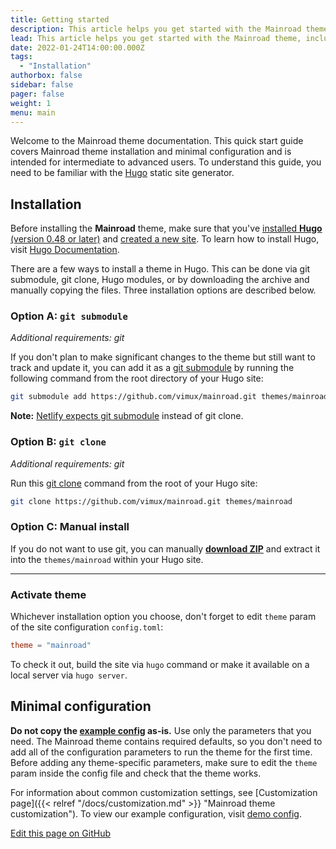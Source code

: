 ```yaml
---
title: Getting started
description: This article helps you get started with the Mainroad theme, including installation and minimal configuration.
lead: This article helps you get started with the Mainroad theme, including installation and minimal configuration.
date: 2022-01-24T14:00:00.000Z
tags:
  - "Installation"
authorbox: false
sidebar: false
pager: false
weight: 1
menu: main
---
```


Welcome to the Mainroad theme documentation. This quick start guide covers Mainroad theme installation and minimal
configuration and is intended for intermediate to advanced users. To understand this guide, you need to be familiar
with the [Hugo](https://gohugo.io/) static site generator.

<!--more-->

## Installation

Before installing the **Mainroad** theme, make sure that you've
[installed **Hugo** (version 0.48 or later)](https://gohugo.io/getting-started/quick-start/#step-1-install-hugo) and
[created a new site](https://gohugo.io/getting-started/quick-start/#step-2-create-a-new-site). To learn how to install
Hugo, visit [Hugo Documentation](https://gohugo.io/getting-started/installing/).

There are a few ways to install a theme in Hugo. This can be done via git submodule, git clone, Hugo modules, or
by downloading the archive and manually copying the files. Three installation options are described below.

### Option A: `git submodule`

*Additional requirements: git*

If you don't plan to make significant changes to the theme but still want to track and update it, you can add it as a
[git submodule](https://git-scm.com/docs/git-submodule) by running the following command from the root directory of
your Hugo site:

```sh
git submodule add https://github.com/vimux/mainroad.git themes/mainroad
```

**Note:**
[Netlify expects git submodule](https://docs.netlify.com/configure-builds/common-configurations/hugo/#hugo-themes)
instead of git clone.

### Option B: `git clone`

*Additional requirements: git*

Run this [git clone](https://git-scm.com/docs/git-clone) command from the root of your Hugo site:

```sh
git clone https://github.com/vimux/mainroad.git themes/mainroad
```

### Option C: Manual install

If you do not want to use git, you can manually
**[download ZIP](https://github.com/vimux/mainroad/archive/master.zip)** and extract it into the `themes/mainroad`
within your Hugo site.

---

### Activate theme

Whichever installation option you choose, don't forget to edit `theme` param of the site configuration `config.toml`:

```toml
theme = "mainroad"
```

To check it out, build the site via `hugo` command or make it available on a local server via `hugo server`.

## Minimal configuration

**Do not copy the [example config](https://github.com/vimux/mainroad#configtoml-example) as-is.**
Use only the parameters that you need. The Mainroad theme contains required defaults, so you don't need to add all of
the configuration parameters to run the theme for the first time. Before adding any theme-specific parameters, make
sure to edit the `theme` param inside the config file and check that the theme works.

For information about common customization settings, see [Customization page]({{< relref "/docs/customization.md" >}} "Mainroad theme customization").
To view our example configuration, visit [demo config](https://github.com/vimux/mainroad/blob/master/exampleSite/config.toml).

[Edit this page on GitHub](https://github.com/vimux/mainroad/blob/master/exampleSite/content/docs/getting-started.md)
